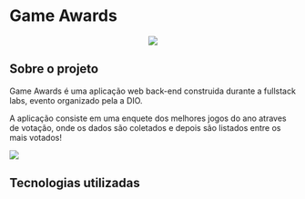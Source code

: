 # Game Awards
<p align="center">
<img src="http://img.shields.io/static/v1?label=STATUS&message=EM%20DESENVOLVIMENTO&color=GREEN&style=for-the-badge"/>
</p>

## Sobre o projeto 

 Game Awards é uma aplicação web back-end construida durante a fullstack labs, evento organizado pela a DIO.
 
 A aplicação consiste em uma enquete dos melhores jogos do ano atraves de votação, onde os dados são coletados e depois são listados entre os mais votados!
 
 <img src="https://user-images.githubusercontent.com/104622435/207476272-96404da0-7009-4ff7-af1e-19353d46bddb.png"/>
 
 ## Tecnologias utilizadas 
 
 
